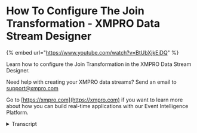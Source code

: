 # How To Configure The Join Transformation - XMPRO Data Stream Designer
{% embed url="https://www.youtube.com/watch?v=BtUbXjkEiDQ" %}

Learn how to configure the Join Transformation in the XMPRO Data Stream Designer. 

Need help with creating your XMPRO data streams? Send an email to support@xmpro.com 

Go to [https://xmpro.com](https://xmpro.com) if you want to learn more about how you can build real-time applications with our Event Intelligence Platform.
<details>
<summary>Transcript</summary>we are going to do here is look at how

to set up and configure the join

transformation agent this agent joins

data arriving from two payloads into one

single payload I already have two sequel

server context providers set up and

configured which will get products and

they purchase orders I also have an

event printer set up and configured

which will show us what the data looks

like after the join has been performed

go to the toolbox and search for join

you will find it under transformations

click on the agent and drag it to the

canvas connect one of the contacts

providers output endpoint with the left

input endpoint of the join connect the

other contacts providers output

endpoints with the right input endpoint

of the join connect the output in front

of the join agent with the input end

point of the event printer agent note

that a default name has been assigned to

this agent to rename this agent click on

the white space and start typing

you

click somewhere else on your canvas and

click Save

double click on you join agent

this is where you will be configuring

your agent first make sure you using the

great collection

if not select another collection from

the drop-down

next you need to choose which columns to

select click on the tag box and select

them from the list

you

click somewhere else in the forum now

you need to select which type of join

needs to be performed options available

include inner join outer join left outer

join and right outer join I'm going to

choose in a joint if at most one match

per record should be returned

select the checkbox if the data coming

from one of the endpoints needs to be

treated as context in other words

reference data select the context

provided checkbox then you need to

choose your endpoint either left or

right

I can't easily leave this item object

next you need to specify what the joy

needs to be performed on click on the

plus to add in euro click on maximize to

make the page bigger on the left you

need to select your left column the

clause I want to add is where the left

product I ID equals the right product ID

so I'm going to select the left product

ID next I'm going to select my operator

equals and then I'm going to slip my

right column which is product ID click

some nails on the phone next you can

configure the dative unit and the date

of max when configuring this the context

provided box should be unchecked I'm

going to set my tightest unit to second

and my died of max 210

what this is going to do is if a record

comes in at either the left or the right

the record will be made to wait ten

seconds before it becomes available

click apply click Save now I want to run

my stream so I'm going to click on

publish the view live data click on view

and select event printer click Save

maximize the page

you
</details>